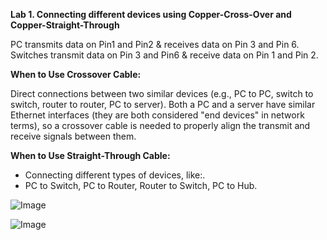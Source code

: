 **Lab 1. Connecting different devices using Copper-Cross-Over and Copper-Straight-Through**

PC transmits data on Pin1 and Pin2 & receives data on Pin 3 and Pin 6.
Switches transmit data on Pin 3 and Pin6 & receive data on Pin 1 and Pin 2.
   
**When to Use Crossover Cable:**

Direct connections between two similar devices (e.g., PC to PC, switch to switch, router to router, PC to server). Both a PC and a server have similar Ethernet interfaces (they are both considered "end devices" in network terms), so a crossover cable is needed to properly align the transmit and receive signals between them.

**When to Use Straight-Through Cable:**
- Connecting different types of devices, like:.
- PC to Switch, PC to Router, Router to Switch, PC to Hub.
 
![Image](https://github.com/user-attachments/assets/a46b6337-8eff-4cbb-b505-64083ef5bab9)

![Image](https://github.com/user-attachments/assets/0a31515b-fe2b-44f1-8a29-46c8c44acac7)
